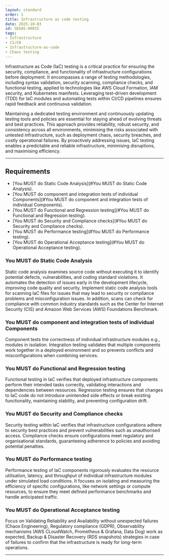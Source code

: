 ```yaml
---
layout: standard
order: 1
title: Infrastructure as code testing
date: 2025-10-03
id: SEGAS-00015
tags:
- Infrastructure
- CI/CD
- Infrastructure-as-code
- Chaos testing
---
```


Infrastructure as Code (IaC) testing is a critical practice for ensuring the security, compliance, and functionality of infrastructure configurations before deployment. It encompasses a range of testing methodologies, including syntax validation, security scanning, compliance checks, and functional testing, applied to technologies like AWS Cloud Formation, IAM security, and Kubernetes manifests. Leveraging test-driven development (TDD) for IaC modules and automating tests within CI/CD pipelines ensures rapid feedback and continuous validation.

Maintaining a dedicated testing environment and continuously updating testing tools and policies are essential for staying ahead of evolving threats and best practices. This approach provides reliability, robust security, and consistency across all environments, minimising the risks associated with untested infrastructure, such as deployment chaos, security breaches, and costly operational failures. By proactively addressing issues, IaC testing enables a predictable and reliable infrastructure, minimising disruptions, and maximising efficiency.

---

## Requirements

- [You MUST do Static Code Analysis](#You MUST do Static Code Analysis).
- [You MUST do component and integration tests of individual Components](#You MUST do component and integration tests of individual Components).
- [You MUST do Functional and Regression testing](#You MUST do Functional and Regression testing).
- [You MUST do Security and Compliance checks](#You MUST do Security and Compliance checks).
- [You MUST do Performance testing](#You MUST do Performance testing).
- [You MUST do Operational Acceptance testing](#You MUST do Operational Acceptance testing).

### You MUST do Static Code Analysis

Static code analysis examines source code without executing it to identify potential defects, vulnerabilities, and coding standard violations. It automates the detection of issues early in the development lifecycle, improving code quality and security. Implement static code analysis tools for scanning IaC files for issues that may lead to security or compliance problems and misconfiguration issues. In addition, scans can check for compliance with common industry standards such as the Center for Internet Security (CIS) and Amazon Web Services (AWS) Foundations Benchmark.

### You MUST do component and integration tests of individual Components 

Component tests the correctness of individual infrastructure modules e.g., modules in isolation. Integration testing validates that multiple components work together in a deployed environment and so prevents conflicts and misconfigurations when combining services.
 
### You MUST do Functional and Regression testing

Functional testing in IaC verifies that deployed infrastructure components perform their intended tasks correctly, validating interactions and dependencies between resources. Regression testing ensures that changes to IaC code do not introduce unintended side effects or break existing functionality, maintaining stability, and preventing configuration drift.

### You MUST do Security and Compliance checks

Security testing within IaC verifies that infrastructure configurations adhere to security best practices and prevent vulnerabilities such as unauthorised access. Compliance checks ensure configurations meet regulatory and organisational standards, guaranteeing adherence to policies and avoiding potential penalties.

### You MUST do Performance testing

Performance testing of IaC components rigorously evaluates the resource utilisation, latency, and throughput of individual infrastructure modules under simulated load conditions. It focuses on isolating and measuring the efficiency of specific configurations, like network settings or compute resources, to ensure they meet defined performance benchmarks and handle anticipated traffic.

### You MUST do Operational Acceptance testing

Focus on Validating Reliability and Availability without unexpected failures (Chaos Engineering), Regulatory compliance (GDPR), Observability mechanisms (AWS CLoudWatch, Prometheus & Grafana, Data Dog) work as expected, Backup & Disaster Recovery (RDS snapshots) strategies in case of failures to confirm that the infrastructure is ready for long-term operations. 

---

